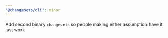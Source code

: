 ```yaml
---
"@changesets/cli": minor
---
```


Add second binary `changesets` so people making either assumption have it just work

